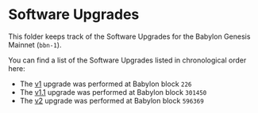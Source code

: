 # Software Upgrades

This folder keeps track of the Software Upgrades for the Babylon Genesis
Mainnet (`bbn-1`).

You can find a list of the Software Upgrades listed in chronological order here:
- The [v1](./v1/README.md) upgrade was performed at Babylon block `226`
- The [v1.1](./v1.1/README.md) upgrade was performed at Babylon block `301450`
- The [v2](./v2/README.md) upgrade was performed at Babylon block `596369`
